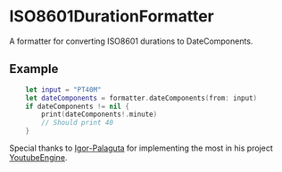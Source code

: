 # ISO8601DurationFormatter

A formatter for converting ISO8601 durations to DateComponents.

## Example

```swift
    let input = "PT40M"
    let dateComponents = formatter.dateComponents(from: input)
    if dateComponents != nil {
        print(dateComponents!.minute)
        // Should print 40
    }
```

Special thanks to [Igor-Palaguta](https://github.com/Igor-Palaguta) for implementing the most in his project [YoutubeEngine](https://github.com/Igor-Palaguta/YoutubeEngine).
